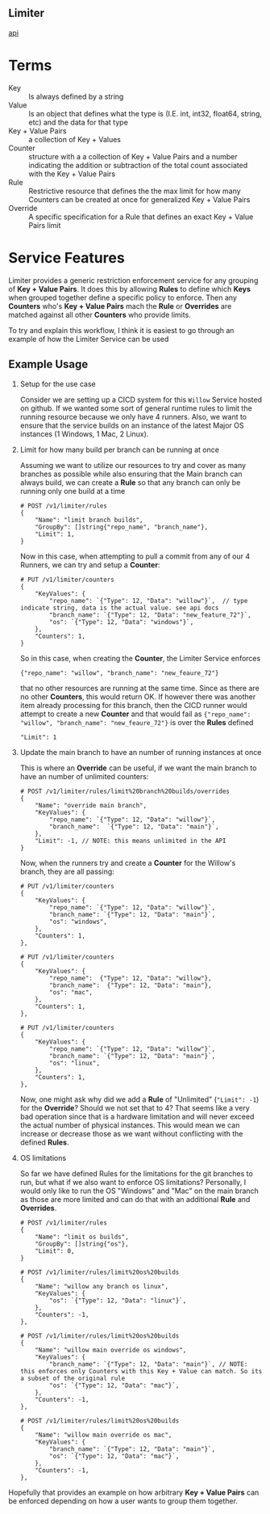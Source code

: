 Limiter
-------
[api](https://danlavine.github.io/willow/docs/openapi/limiter/)


# Terms
<dl>
<dt>Key</dt>
    <dd>Is always defined by a string</dd>
<dt>Value</dt>
    <dd>Is an object that defines what the type is (I.E. int, int32, float64, string, etc) and the data for that type</dd>
<dt>Key + Value Pairs</dt>
    <dd>a collection of Key + Values</dd>
<dt>Counter</dt>
    <dd>structure with a a collection of Key + Value Pairs and a number indicating the addition or subtraction of the total count associated with the Key + Value Pairs</dd>
<dt>Rule</dt>
    <dd>Restrictive resource that defines the the max limit for how many Counters can be created at once for generalized Key + Value Pairs</dd>
<dt>Override</dt>
    <dd>A specific specification for a Rule that defines an exact Key + Value Pairs limit</dd>
</dl>

# Service Features

Limiter provides a generic restriction enforcement service for any grouping of **Key + Value Pairs**. It does this by allowing
**Rules** to define which **Keys** when grouped together define a specific policy to enforce. Then any **Counters** who's
**Key + Value Pairs** mach the **Rule** or **Overrides** are matched against all other **Counters** who provide limits.

To try and explain this workflow, I think it is easiest to go through an example of how the Limiter Service can be used

## Example Usage

1. Setup for the use case

	Consider we are setting up a CICD system for this `Willow` Service hosted on github. If we wanted some sort of general runtime
	rules to limit the running resource because we only have 4 runners. Also, we want to ensure that the service builds on an instance
	of the latest Major OS instances (1 Windows, 1 Mac, 2 Linux).

2. Limit for how many build per branch can be running at once

	Assuming we want to utilize our resources to try and cover as many branches as possible while also ensuring that the Main
	branch can always build, we can create a **Rule** so that any branch can only be running only one build at a time
	
	```Rule
	# POST /v1/limiter/rules
	{
		"Name": "limit branch builds",
		"GroupBy": []string{"repo_name", "branch_name"},
		"Limit": 1,
	}
	```
	
	Now in this case, when attempting to pull a commit from any of our  4 Runners, we can try and setup a **Counter**:
	```
	# PUT /v1/limiter/counters
	{
	    "KeyValues": {
	        "repo_name": `{"Type": 12, "Data": "willow"}`,  // type indicate string, data is the actual value. see api docs
	        "branch_name": `{"Type": 12, "Data": "new_feature_72"}`,
	        "os": `{"Type": 12, "Data": "windows"}`,
	    },
	    "Counters": 1,
	}
	```
	
	So in this case, when creating the **Counter**, the Limiter Service enforces 
	```
	{"repo_name": "willow", "branch_name": "new_feaure_72"}
	```
	that no other resources are running at the same time. Since as there are no other **Counters**, this would return OK.
	If however there was another item already processing for this branch, then the CICD runner would attempt to create a
	new **Counter** and that would fail as `{"repo_name": "willow", "branch_name": "new_feaure_72"}` is over the **Rules** defined 	
	```
	"Limit": 1
	``` 
	
3. Update the main branch to have an number of running instances at once
	
	This is where an **Override** can be useful, if we want the main branch to have an number of unlimited counters:
	```
	# POST /v1/limiter/rules/limit%20branch%20builds/overrides
	{
	    "Name": "override main branch",
	    "KeyValues": {
	        "repo_name": `{"Type": 12, "Data": "willow"}`,
	        "branch_name":  `{"Type": 12, "Data": "main"}`,
	    },
	    "Limit": -1, // NOTE: this means unlimited in the API
	}
	```
	
	Now, when the runners try and create a **Counter** for the Willow's branch, they are all passing:
	```
	# PUT /v1/limiter/counters
	{
	    "KeyValues": {
	        "repo_name": `{"Type": 12, "Data": "willow"}`,
	        "branch_name": `{"Type": 12, "Data": "main"}`,
	        "os": "windows",
	    },
	    "Counters": 1,
	},
	
	# PUT /v1/limiter/counters
	{
	    "KeyValues": {
	        "repo_name":  {"Type": 12, "Data": "willow"},
	        "branch_name":  {"Type": 12, "Data": "main"},
	        "os": "mac",
	    },
	    "Counters": 1,
	},
	
	# PUT /v1/limiter/counters
	{
	    "KeyValues": {
	        "repo_name": `{"Type": 12, "Data": "willow"}`,
	        "branch_name": `{"Type": 12, "Data": "main"}`,
	        "os": "linux",
	    },
	    "Counters": 1,
	},
	```
	Now, one might ask why did we add a **Rule** of "Unlimited" (`"Limit": -1`) for the **Override**? Should we not set that to 4?
	That seems like a very bad operation since that is a hardware limitation and will never exceed the actual number of physical
	instances. This would mean we can increase or decrease those as we want without conflicting with the defined **Rules**.

4. OS limitations

	So far we have defined Rules for the limitations for the git branches to run, but what if we also want to enforce OS 
	limitations? Personally, I would only like to run the OS "Windows" and "Mac" on the main branch as those are more limited
	and can do that with an additional **Rule** and **Overrides**.
	
	
	```Rule
	# POST /v1/limiter/rules
	{
		"Name": "limit os builds",
		"GroupBy": []string{"os"},
		"Limit": 0,
	}
	```
	
	```Overrides
	# POST /v1/limiter/rules/limit%20os%20builds
	{
	    "Name": "willow any branch os linux",
	    "KeyValues": {
	        "os": `{"Type": 12, "Data": "linux"}`,
	    },
	    "Counters": -1,
	},
	
	# POST /v1/limiter/rules/limit%20os%20builds
	{
	    "Name": "willow main override os windows",
	    "KeyValues": {
	        "branch_name": `{"Type": 12, "Data": "main"}`, // NOTE: this enforces only Counters with this Key + Value can match. So its a subset of the original rule
	        "os": `{"Type": 12, "Data": "mac"}`,
	    },
	    "Counters": -1,
	},
	
	# POST /v1/limiter/rules/limit%20os%20builds
	{
	    "Name": "willow main override os mac",
	    "KeyValues": {
	        "branch_name": `{"Type": 12, "Data": "main"}`,
	        "os": `{"Type": 12, "Data": "mac"}`,
	    },
	    "Counters": -1,
	},
	
	```

Hopefully that provides an example on how arbitrary **Key + Value Pairs** can be enforced depending on how a user wants to group them together. 
